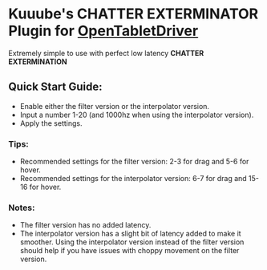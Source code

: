 # Kuuube's **CHATTER EXTERMINATOR** Plugin for [OpenTabletDriver](https://github.com/OpenTabletDriver/OpenTabletDriver)

Extremely simple to use with perfect low latency **CHATTER EXTERMINATION**

## Quick Start Guide:
- Enable either the filter version or the interpolator version.
- Input a number 1-20 (and 1000hz when using the interpolator version).
- Apply the settings.

### Tips:
- Recommended settings for the filter version: 2-3 for drag and 5-6 for hover.
- Recommended settings for the interpolator version: 6-7 for drag and 15-16 for hover.

### Notes:
- The filter version has no added latency.
- The interpolator version has a slight bit of latency added to make it smoother. Using the interpolator version instead of the filter version should help if you have issues with choppy movement on the filter version.
